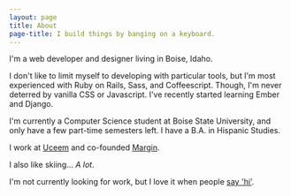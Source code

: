 ```yaml
---
layout: page
title: About
page-title: I build things by banging on a keyboard.
---
```


I'm a web developer and designer living in Boise, Idaho.   

I don't like to limit myself to developing with particular tools, but I'm most experienced with Ruby on Rails, Sass, and Coffeescript. Though, I'm never deterred by vanilla CSS or Javascript. I've recently started learning Ember and Django.

I'm currently a Computer Science student at Boise State University, and only have a few part-time semesters left. I have a B.A. in Hispanic Studies.

I work at [Uceem](https://uceem.com) and co-founded [Margin](http://margin.io).

I also like skiing... _A lot_.

<p class="message spacious-y">
  I'm not currently looking for work, but I love it when people <a href="mailto:johnotander@icloud.com">say 'hi'</a>. 
</p>
